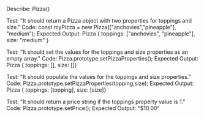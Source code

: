 Describe: Pizza()

Test: "It should return a Pizza object with two properties for toppings and size."
Code: const myPizza = new Pizza(["anchovies","pineapple"], "medium");
Expected Output: Pizza { toppings: ["anchovies", "pineapple"], size: "medium" }

Test: "It should set the values for the toppings and size properties as an empty array."
Code: Pizza.prototype.setPizzaProperties();
Expected Output: Pizza { toppings: [], size: []}

Test: "It should populate the values for the toppings and size properties."
Code: Pizza.prototype.setPizzaProperties(topping,size);
Expected Output: Pizza { toppings: [topping], size: [size]}

Test: "It should return a price string if the toppings property value is 1."
Code: Pizza.prototype.setPrice();
Expected Output: "$10.00"